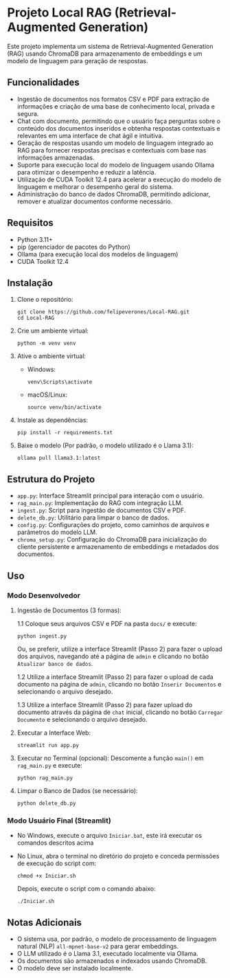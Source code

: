 # Projeto Local RAG (Retrieval-Augmented Generation)

Este projeto implementa um sistema de Retrieval-Augmented Generation (RAG) usando ChromaDB para armazenamento de embeddings e um modelo de linguagem para geração de respostas.

## Funcionalidades

 - Ingestão de documentos nos formatos CSV e PDF para extração de informações e criação de uma base de conhecimento local, privada e segura.
 - Chat com documento, permitindo que o usuário faça perguntas sobre o conteúdo dos documentos inseridos e obtenha respostas contextuais e relevantes em uma interface de chat ágil e intuitiva.
 - Geração de respostas usando um modelo de linguagem integrado ao RAG para fornecer respostas precisas e contextuais com base nas informações armazenadas.
 - Suporte para execução local do modelo de linguagem usando Ollama para otimizar o desempenho e reduzir a latência.
 - Utilização de CUDA Toolkit 12.4 para acelerar a execução do modelo de linguagem e melhorar o desempenho geral do sistema.
 - Administração do banco de dados ChromaDB, permitindo adicionar, remover e atualizar documentos conforme necessário.

## Requisitos

- Python 3.11+
- pip (gerenciador de pacotes do Python)
- Ollama (para execução local dos modelos de linguagem)
- CUDA Toolkit 12.4

## Instalação

1. Clone o repositório:
   ```
   git clone https://github.com/felipeverones/Local-RAG.git
   cd Local-RAG
   ```

2. Crie um ambiente virtual:
   ```
   python -m venv venv
   ```

3. Ative o ambiente virtual:
   - Windows:
     ```
     venv\Scripts\activate
     ```
   - macOS/Linux:
     ```
     source venv/bin/activate
     ```

4. Instale as dependências:
   ```
   pip install -r requirements.txt
   ```

5. Baixe o modelo (Por padrão, o modelo utilizado é o Llama 3.1):
   ```
   ollama pull llama3.1:latest
   ```

## Estrutura do Projeto

- `app.py`: Interface Streamlit principal para interação com o usuário.
- `rag_main.py`: Implementação do RAG com integração LLM.
- `ingest.py`: Script para ingestão de documentos CSV e PDF.
- `delete_db.py`: Utilitário para limpar o banco de dados.
- `config.py`: Configurações do projeto, como caminhos de arquivos e parâmetros do modelo LLM.
- `chroma_setup.py`: Configuração do ChromaDB para inicialização do cliente persistente e armazenamento de embeddings e metadados dos documentos.

## Uso

### Modo Desenvolvedor

1. Ingestão de Documentos (3 formas):

   1.1 Coloque seus arquivos CSV e PDF na pasta `docs/` e execute:
   ```
   python ingest.py
   ```
   Ou, se preferir, utilize a interface Streamlit (Passo 2) para fazer o upload dos arquivos, navegando até a página de `admin` e clicando no botão `Atualizar banco de dados`.

   1.2 Utilize a interface Streamlit (Passo 2) para fazer o upload de cada documento na página de `admin`, clicando no botão `Inserir Documentos` e selecionando o arquivo desejado.

   1.3 Utilize a interface Streamlit (Passo 2) para fazer upload do documento através da página de `chat` inicial, clicando no botão `Carregar Documento` e selecionando o arquivo desejado.
   

2. Executar a Interface Web:
   ```
   streamlit run app.py
   ```

3. Executar no Terminal (opcional):
   Descomente a função `main()` em `rag_main.py` e execute:
   ```
   python rag_main.py
   ```

4. Limpar o Banco de Dados (se necessário):
   ```
   python delete_db.py
   ```

### Modo Usuário Final (Streamlit)

- No Windows, execute o arquivo `Iniciar.bat`, este irá executar os comandos descritos acima

- No Linux, abra o terminal no diretório do projeto e conceda permissões de execução do script com:

   ```
   chmod +x Iniciar.sh
   ```
   Depois, execute o script com o comando abaixo:

   ```
   ./Iniciar.sh
   ```


## Notas Adicionais

- O sistema usa, por padrão, o modelo de processamento de linguagem natural (NLP) `all-mpnet-base-v2` para gerar embeddings.
- O LLM utilizado é o Llama 3.1, executado localmente via Ollama.
- Os documentos são armazenados e indexados usando ChromaDB.
- O modelo deve ser instalado localmente.
